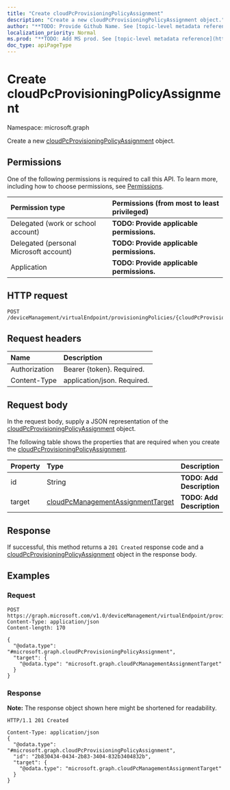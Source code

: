 ```yaml
---
title: "Create cloudPcProvisioningPolicyAssignment"
description: "Create a new cloudPcProvisioningPolicyAssignment object."
author: "**TODO: Provide Github Name. See [topic-level metadata reference](https://msgo.azurewebsites.net/add/document/guidelines/metadata.html#topic-level-metadata)**"
localization_priority: Normal
ms.prod: "**TODO: Add MS prod. See [topic-level metadata reference](https://msgo.azurewebsites.net/add/document/guidelines/metadata.html#topic-level-metadata)**"
doc_type: apiPageType
---
```


# Create cloudPcProvisioningPolicyAssignment
Namespace: microsoft.graph

Create a new [cloudPcProvisioningPolicyAssignment](../resources/cloudpcprovisioningpolicyassignment.md) object.

## Permissions
One of the following permissions is required to call this API. To learn more, including how to choose permissions, see [Permissions](/graph/permissions-reference).

|Permission type|Permissions (from most to least privileged)|
|:---|:---|
|Delegated (work or school account)|**TODO: Provide applicable permissions.**|
|Delegated (personal Microsoft account)|**TODO: Provide applicable permissions.**|
|Application|**TODO: Provide applicable permissions.**|

## HTTP request

<!-- {
  "blockType": "ignored"
}
-->
``` http
POST /deviceManagement/virtualEndpoint/provisioningPolicies/{cloudPcProvisioningPolicyId}/assignments
```

## Request headers
|Name|Description|
|:---|:---|
|Authorization|Bearer {token}. Required.|
|Content-Type|application/json. Required.|

## Request body
In the request body, supply a JSON representation of the [cloudPcProvisioningPolicyAssignment](../resources/cloudpcprovisioningpolicyassignment.md) object.

The following table shows the properties that are required when you create the [cloudPcProvisioningPolicyAssignment](../resources/cloudpcprovisioningpolicyassignment.md).

|Property|Type|Description|
|:---|:---|:---|
|id|String|**TODO: Add Description**|
|target|[cloudPcManagementAssignmentTarget](../resources/cloudpcmanagementassignmenttarget.md)|**TODO: Add Description**|



## Response

If successful, this method returns a `201 Created` response code and a [cloudPcProvisioningPolicyAssignment](../resources/cloudpcprovisioningpolicyassignment.md) object in the response body.

## Examples

### Request
<!-- {
  "blockType": "request",
  "name": "create_cloudpcprovisioningpolicyassignment_from_"
}
-->
``` http
POST https://graph.microsoft.com/v1.0/deviceManagement/virtualEndpoint/provisioningPolicies/{cloudPcProvisioningPolicyId}/assignments
Content-Type: application/json
Content-length: 170

{
  "@odata.type": "#microsoft.graph.cloudPcProvisioningPolicyAssignment",
  "target": {
    "@odata.type": "microsoft.graph.cloudPcManagementAssignmentTarget"
  }
}
```


### Response
**Note:** The response object shown here might be shortened for readability.
<!-- {
  "blockType": "response",
  "truncated": true,
  "@odata.type": "microsoft.graph.cloudPcProvisioningPolicyAssignment"
}
-->
``` http
HTTP/1.1 201 Created

Content-Type: application/json
{
  "@odata.type": "#microsoft.graph.cloudPcProvisioningPolicyAssignment",
  "id": "2b830434-0434-2b83-3404-832b3404832b",
  "target": {
    "@odata.type": "microsoft.graph.cloudPcManagementAssignmentTarget"
  }
}
```

